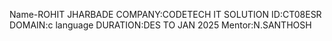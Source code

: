 Name-ROHIT JHARBADE
COMPANY:CODETECH IT SOLUTION 
ID:CT08ESR
DOMAIN:c language
DURATION:DES TO JAN 2025
Mentor:N.SANTHOSH
